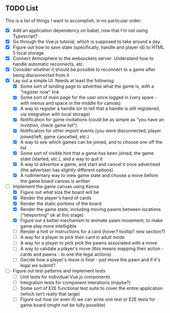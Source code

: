 ## TODO List

This is a list of things I want to accomplish, in no particular order:

- [x] Add an application dependency on babel, now that I'm not using Typescript?
- [x] Go through the Vue.js tutorial, which is supposed to take around a day.
- [x] Figure out how to save state (specifically, handle and player id) to HTML 5 local storage.
- [x] Connect Atmosphere to the websockets server.  Understand how to handle automatic reconnects, etc.
- [x] Consider whether it should be possible to reconnect to a game after being disconnected from it
- [x] Lay out a simple UI.  Needs at least the following:
   - [x] Some sort of landing page to advertise what the game is, with a "register now" link
   - [x] Some sort of main page for the user once logged in (very spare - with menus and space in the middle for canvas)
   - [x] A way to register a handle (or to tell that a handle is still registered, via integration with local storage)
   - [x] Notification for game invitations (could be as simple as "you have an invitition, check game list")
   - [x] Notification for other import events (you were disconnected, player joined/left, game cancelled, etc.)
   - [x] A way to see which games can be joined, and to choose one off the list
   - [x] Some sort of visible hint that a game has been joined, the game state (started, etc.), and a way to quit it
   - [x] A way to advertise a game, and start and cancel it once advertised (the advertiser has slightly different options)
   - [x] A rudimentary way to view game state and choose a move before the game board canvas is written
- [ ] Implement the game canvas using Konva
   - [x] Figure out what size the board will be 
   - [x] Render the player's hand of cards
   - [x] Render the static portions of the board
   - [x] Render the game state, including moving pawns between locations ("teleporting" ok at this stage)
   - [x] Figure out a better mechanism to animate pawn movement, to make game play more intelligible
   - [ ] Render a hint or instructions for a card (hover?  tooltip?  new section?)
   - [ ] A way for a player to pick their card in adult mode
   - [ ] A way for a player to pick pick the pawns associated with a move
   - [ ] A way to validate a player's move (this means mapping their action - cards and pawns - to one the legal actions)
   - [ ] Decide how a player's move is final - just move the pawn and if it's legal we submit?
- [ ] Figure out test patterns and implement tests
   - [ ] Unit tests for individual Vue.js components
   - [ ] Integration tests for component interations (maybe?) 
   - [ ] Some sort of E2E functional test suite to cover the entire application (which isn't really that large)
   - [ ] Figure out how (or even if) we can write unit test or E2E tests for game board (might not be fully possible)
